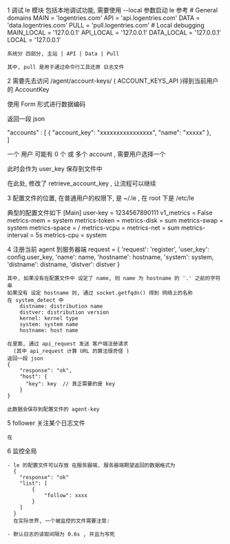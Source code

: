 1 调试 le 模块 包括本地调试功能, 需要使用 --local 参数启动 le
    参考
    # General domains
    MAIN = 'logentries.com'
    API = 'api.logentries.com'
    DATA = 'data.logentries.com'
    PULL = 'pull.logentries.com'
    # Local debugging
    MAIN_LOCAL = '127.0.0.1'
    API_LOCAL = '127.0.0.1'
    DATA_LOCAL = '127.0.0.1'
    LOCAL = '127.0.0.1'
    
    系统分 四部分, 主站 | API | Data | Pull
 
    其中, pull 是用于通过命令行工具还原 日志文件
    
2 需要先去访问 /agent/account-keys/ ( ACCOUNT_KEYS_API )得到当前用户的 AccountKey
   
   使用 Form 形式进行数据编码
   
   返回一段 json
   
   "accounts" : [
        { "account_key": "xxxxxxxxxxxxxxxx", "name": "xxxxx" },    
   ]
   
   一个 用户 可能有 0 个 或 多个 account , 需要用户选择一个
   
   此时会作为 user_key 保存到文件中
   
   在此处, 修改了 retrieve_account_key , 让流程可以继续
   
3 配置文件的位置, 在普通用户的权限下, 是 ~/.le , 在 root 下是 /etc/le

典型的配置文件如下
 [Main]
user-key = 1234567890111
v1_metrics = False
metrics-mem = system
metrics-token = 
metrics-disk = sum
metrics-swap = system
metrics-space = /
metrics-vcpu = 
metrics-net = sum
metrics-interval = 5s
metrics-cpu = system

4 注册当前 agent 到服务器端
    request = {
        'request': 'register',
        'user_key': config.user_key,
        'name': name,
        'hostname': hostname,
        'system': system,
        'distname': distname,
        'distver': distver
    }
    
    其中, 如果没有在配置文件中 设定了 name, 则 name 为 hostname 的 '.' 之前的字符串
    如果没有 设定 hostname 则, 通过 socket.getfqdn() 得到 网络上的名称
    在 system_detect 中
        distname: distribution name
        distver: distribution version
        kernel: kernel type
        system: system name
        hostname: host name
    
    在里面, 通过 api_request 发送 客户端注册请求 
      (其中 api_request 计算 URL 的算法很奇怪 )
    返回一段 json
    {
        "response": "ok",
        "host": {
          "key": key  // 真正需要的是 key
        }
    }
    
    此数据会保存到配置文件的 agent-key
    
5   follower 关注某个日志文件
    
    在 
   
6   监控全局   
    
    - le 的配置文件可以存放 在服务器端, 服务器端期望返回的数据格式为
      {
        "response": "ok"
        "list": [
            {
                "follow": xxxx
            }
        ]
      }
      在实际世界, 一个被监控的文件需要注意:  
      
    - 默认日志的读取间隔为 0.6s , 并且为写死
    
    